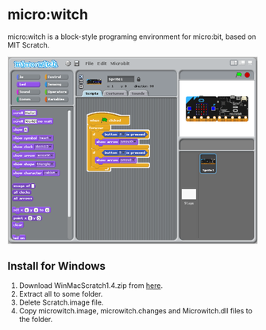 # micro:witch
micro:witch is a block-style programing environment for micro:bit, based on MIT Scratch.

![screenshot1](https://raw.githubusercontent.com/EiichiroIto/microwitch/master/src/images/screenshot1.png)

## Install for Windows
1. Download WinMacScratch1.4.zip from [here](https://scratch.mit.edu/scratch_1.4/).
1. Extract all to some folder.
1. Delete Scratch.image file.
1. Copy microwitch.image, microwitch.changes and Microwitch.dll files to the folder.
